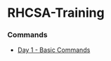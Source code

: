 # RHCSA-Training
### Commands
- [Day 1 - Basic Commands](https://github.com/d4rkr0n1n/RHCSA-Training/blob/main/Day_1.md)
